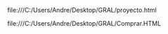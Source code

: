 file:///C:/Users/Andre/Desktop/GRAL/proyecto.html

file:///C:/Users/Andre/Desktop/GRAL/Comprar.HTML

